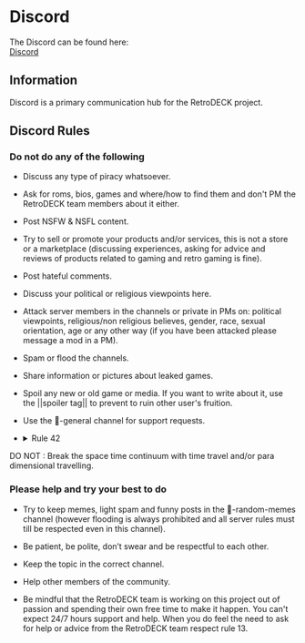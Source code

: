 # Discord

The Discord can be found here:<br>
[Discord](https://discord.gg/WDc5C9YWMx)

## Information

Discord is a primary communication hub for the RetroDECK project.


## Discord Rules

### Do not do any of the following

- Discuss any type of piracy whatsoever.

- Ask for roms, bios, games and where/how to find
them and don't PM the RetroDECK team members about it either.

- Post NSFW & NSFL content.

- Try to sell or promote your products and/or services, this is not a store or a marketplace (discussing experiences, asking for advice and reviews of products related to gaming and retro gaming is fine).

- Post hateful comments.

- Discuss your political or religious viewpoints here.

- Attack server members in the channels or private in PMs on: political viewpoints, religious/non religious believes, gender, race, sexual orientation, age or any other way (if you have been attacked please message a mod in a PM).

- Spam or flood the channels.

- Share information or pictures about leaked games.

- Spoil any new or old game or media. If you want to write about it, use the ||spoiler tag|| to prevent to ruin other user's fruition.

- Use the ⁠💬-general channel for support requests.


- <details><summary>Rule 42</summary>

DO NOT : Break the space time continuum with time travel and/or para dimensional travelling.

</details>

### Please help and try your best to do

- Try to keep memes, light spam and funny posts in the ⁠🐸-random-memes channel (however flooding is always prohibited and all server rules must till be respected even in this channel).

- Be patient, be polite, don’t swear and be respectful to each other.

- Keep the topic in the correct channel.

- Help other members of the community.

- Be mindful that the RetroDECK team is working on this project out of passion and spending their own free time to make it happen. You can't expect 24/7 hours support and help. When you do feel the need to ask for help or advice from the RetroDECK team respect rule 13.
